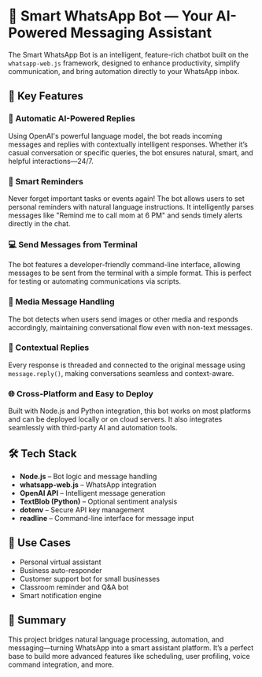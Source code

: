 # 📱 Smart WhatsApp Bot — Your AI-Powered Messaging Assistant

The Smart WhatsApp Bot is an intelligent, feature-rich chatbot built on the `whatsapp-web.js` framework, designed to enhance productivity, simplify communication, and bring automation directly to your WhatsApp inbox.

## 🌟 Key Features

### 🤖 Automatic AI-Powered Replies
Using OpenAI's powerful language model, the bot reads incoming messages and replies with contextually intelligent responses. Whether it’s casual conversation or specific queries, the bot ensures natural, smart, and helpful interactions—24/7.

### 🧠 Smart Reminders
Never forget important tasks or events again! The bot allows users to set personal reminders with natural language instructions. It intelligently parses messages like "Remind me to call mom at 6 PM" and sends timely alerts directly in the chat.

### 💻 Send Messages from Terminal
The bot features a developer-friendly command-line interface, allowing messages to be sent from the terminal with a simple format. This is perfect for testing or automating communications via scripts.

### 📸 Media Message Handling
The bot detects when users send images or other media and responds accordingly, maintaining conversational flow even with non-text messages.

### 🔄 Contextual Replies
Every response is threaded and connected to the original message using `message.reply()`, making conversations seamless and context-aware.

### 🌐 Cross-Platform and Easy to Deploy
Built with Node.js and Python integration, this bot works on most platforms and can be deployed locally or on cloud servers. It also integrates seamlessly with third-party AI and automation tools.

## 🛠️ Tech Stack

- **Node.js** – Bot logic and message handling  
- **whatsapp-web.js** – WhatsApp integration  
- **OpenAI API** – Intelligent message generation  
- **TextBlob (Python)** – Optional sentiment analysis  
- **dotenv** – Secure API key management  
- **readline** – Command-line interface for message input  

## 🚀 Use Cases

- Personal virtual assistant  
- Business auto-responder  
- Customer support bot for small businesses  
- Classroom reminder and Q&A bot  
- Smart notification engine  

## 📌 Summary

This project bridges natural language processing, automation, and messaging—turning WhatsApp into a smart assistant platform. It’s a perfect base to build more advanced features like scheduling, user profiling, voice command integration, and more.
